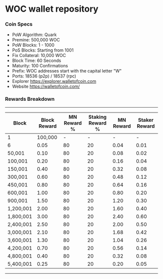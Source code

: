 WOC wallet repository
=====================================

### Coin Specs
 
- PoW Algorithm: Quark
- Premine: 500,000 WOC
- PoW Blocks: 1 - 1000
- PoS Blocks: Starting from 1001
- Fix Collateral: 10,000 WOC
- Block Time: 60 Seconds
- Maturity: 100 Confirmations
- Prefix: WOC addresses start with the capital letter "W"
- Ports: 18536 (p2p) / 18537 (rpc)
- Explorer https://explorer.walletofcoin.com
- Website https://walletofcoin.com/

### Rewards Breakdown

---

| Block     | Block Reward   | MN Reward % | Staking Reward % | MN Reward | Staker Reward |
| --------- | -------------- | ----------- | ---------------- | --------- | ------------- |
| 1         | 100,000        | \-          | \-               | \-        | \-            |
| 6         | 0.05           | 80          | 20               | 0.04      | 0.01          |
| 50,001    | 0.10           | 80          | 20               | 0.08      | 0.02          |
| 100,001   | 0.20           | 80          | 20               | 0.16      | 0.04          |
| 150,001   | 0.40           | 80          | 20               | 0.32      | 0.08          |
| 300,001   | 0.60           | 80          | 20               | 0.48      | 0.12          |
| 450,001   | 0.80           | 80          | 20               | 0.64      | 0.16          |
| 600,001   | 1.00           | 80          | 20               | 0.80      | 0.20          |
| 900,001   | 1.50           | 80          | 20               | 1.20      | 0.30          |
| 1,200,001 | 2.00           | 80          | 20               | 1.60      | 0.40          |
| 1,800,001 | 3.00           | 80          | 20               | 2.40      | 0.60          |
| 2,400,001 | 2.50           | 80          | 20               | 2.00      | 0.50          |
| 3,000,001 | 2.10           | 80          | 20               | 1.68      | 0.42          |
| 3,600,001 | 1.30           | 80          | 20               | 1.04      | 0.26          |
| 4,200,001 | 0.70           | 80          | 20               | 0.56      | 0.14          |
| 4,800,001 | 0.40           | 80          | 20               | 0.32      | 0.08          |
| 5,400,001 | 0.25           | 80          | 20               | 0.20      | 0.05          |

---
